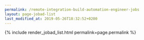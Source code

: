 ```yaml
---
permalink: /remote-integration-build-automation-engineer-jobs
layout: page-jobad-list
last_modified_at: 2019-05-26T18:32:52+0200
---
```

{% include render_jobad_list.html permalink=page.permalink %}
